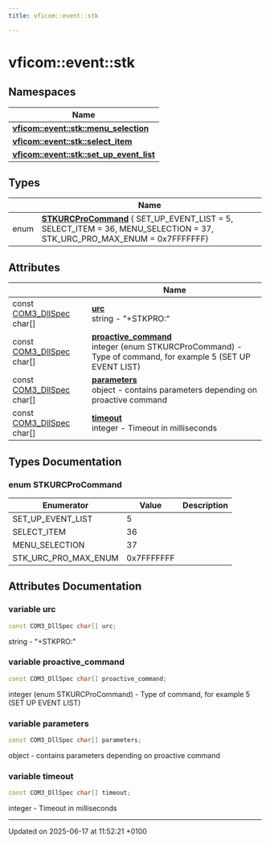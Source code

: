 ```yaml
---
title: vficom::event::stk

---
```


# vficom::event::stk



## Namespaces

| Name           |
| -------------- |
| **[vficom::event::stk::menu_selection](namespacevficom_1_1event_1_1stk_1_1menu__selection.md)**  |
| **[vficom::event::stk::select_item](namespacevficom_1_1event_1_1stk_1_1select__item.md)**  |
| **[vficom::event::stk::set_up_event_list](namespacevficom_1_1event_1_1stk_1_1set__up__event__list.md)**  |

## Types

|                | Name           |
| -------------- | -------------- |
| enum| **[STKURCProCommand](namespacevficom_1_1event_1_1stk.md#enum-stkurcprocommand)** { SET_UP_EVENT_LIST = 5, SELECT_ITEM = 36, MENU_SELECTION = 37, STK_URC_PRO_MAX_ENUM = 0x7FFFFFFF} |

## Attributes

|                | Name           |
| -------------- | -------------- |
| const [COM3_DllSpec](libcom3_8h.md#define-com3-dllspec) char[] | **[urc](namespacevficom_1_1event_1_1stk.md#variable-urc)** <br>string - "+STKPRO:"  |
| const [COM3_DllSpec](libcom3_8h.md#define-com3-dllspec) char[] | **[proactive_command](namespacevficom_1_1event_1_1stk.md#variable-proactive-command)** <br>integer (enum STKURCProCommand) - Type of command, for example 5 (SET UP EVENT LIST)  |
| const [COM3_DllSpec](libcom3_8h.md#define-com3-dllspec) char[] | **[parameters](namespacevficom_1_1event_1_1stk.md#variable-parameters)** <br>object - contains parameters depending on proactive command  |
| const [COM3_DllSpec](libcom3_8h.md#define-com3-dllspec) char[] | **[timeout](namespacevficom_1_1event_1_1stk.md#variable-timeout)** <br>integer - Timeout in milliseconds  |

## Types Documentation

### enum STKURCProCommand

| Enumerator | Value | Description |
| ---------- | ----- | ----------- |
| SET_UP_EVENT_LIST | 5|   |
| SELECT_ITEM | 36|   |
| MENU_SELECTION | 37|   |
| STK_URC_PRO_MAX_ENUM | 0x7FFFFFFF|   |






## Attributes Documentation

### variable urc

```cpp
const COM3_DllSpec char[] urc;
```

string - "+STKPRO:" 

### variable proactive_command

```cpp
const COM3_DllSpec char[] proactive_command;
```

integer (enum STKURCProCommand) - Type of command, for example 5 (SET UP EVENT LIST) 

### variable parameters

```cpp
const COM3_DllSpec char[] parameters;
```

object - contains parameters depending on proactive command 

### variable timeout

```cpp
const COM3_DllSpec char[] timeout;
```

integer - Timeout in milliseconds 




-------------------------------

Updated on 2025-06-17 at 11:52:21 +0100